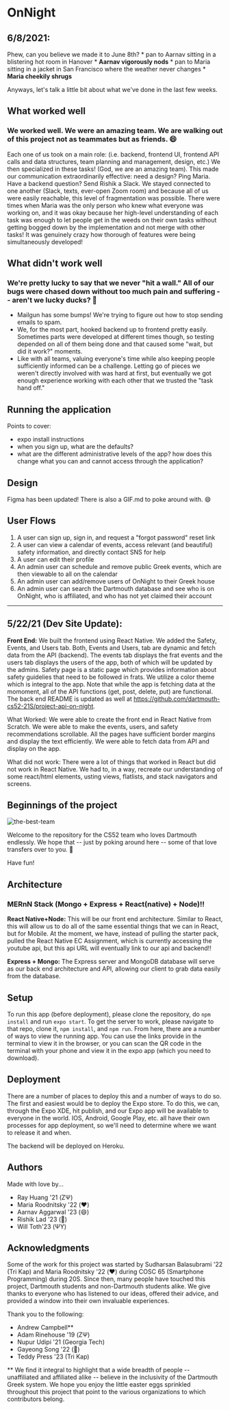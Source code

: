 
# OnNight

## 6/8/2021:

Phew, can you believe we made it to June 8th? * pan to Aarnav sitting in a blistering hot room in Hanover * **Aarnav vigorously nods** * pan to Maria sitting in a jacket in San Francisco where the weather never changes * **Maria cheekily shrugs**

Anyways, let's talk a little bit about what we've done in the last few weeks.

## What worked well
### We worked well. We were an amazing team. We are walking out of this project not as teammates but as friends. 😄

Each one of us took on a main role: (i.e. backend, frontend UI, frontend API calls and data structures, team planning and management, design, etc.) We then specialized in these tasks! (God, we are an amazing team). This made our communication extraordinarily effective: need a design? Ping Maria. Have a backend question? Send Rishik a Slack. We stayed connected to one another (Slack, texts, ever-open Zoom room) and because all of us were easily reachable, this level of fragmentation was possible. There were times when Maria was the only person who knew what everyone was working on, and it was okay because her high-level understanding of each task was enough to let people get in the weeds on their own tasks without getting bogged down by the implementation and not merge with other tasks! It was genuinely crazy how thorough of features were being simultaneously developed!


## What didn't work well
### We're pretty lucky to say that we never "hit a wall." All of our bugs were chased down without too much pain and suffering -- aren't we lucky ducks? 🦆

- Mailgun has some bumps! We're trying to figure out how to stop sending emails to spam.
- We, for the most part, hooked backend up to frontend pretty easily. Sometimes parts were developed at different times though, so testing depended on all of them being done and that caused some "wait, but did it work?" moments.
- Like with all teams, valuing everyone's time while also keeping people sufficiently informed can be a challenge. Letting go of pieces we weren't directly involved with was hard at first, but eventually we got enough experience working with each other that we trusted the "task hand off."

## Running the application
Points to cover: 
- expo install instructions
- when you sign up, what are the defaults?
- what are the different administrative levels of the app? how does this change what you can and cannot access through the application?

## Design 
Figma has been updated! There is also a GIF.md to poke around with. 😄

## User Flows

1. A user can sign up, sign in, and request a "forgot password" reset link 
2. A user can view a calendar of events, access relevant (and beautiful) safety information, and directly contact SNS for help
3. A user can edit their profile
4. An admin user can schedule and remove public Greek events, which are then viewable to all on the calendar
5. An admin user can add/remove users of OnNight to their Greek house
6. An admin user can search the Dartmouth database and see who is on OnNight, who is affiliated, and who has not yet claimed their account


*** 

## 5/22/21 (Dev Site Update):

**Front End:** We built the frontend using React Native. We added the Safety, Events, and Users tab. Both, Events and Users, tab are dynamic and fetch data from the API (backend). The events tab displays the frat events and the users tab displays the users of the app, both of which will be updated by the admins. Safety page is a static page which provides information about safety guidelies that need to be followed in frats. We utilize a color theme which is integral to the app. Note that while the app is fetching data at the momoment, all of the API functions (get, post, delete, put) are functional. The back end README is updated as well at https://github.com/dartmouth-cs52-21S/project-api-on-night.

What Worked: We were able to create the front end in React Native from Scratch. We were able to make the events, users, and safety recommendations scrollable. All the pages have sufficient border margins and display the text efficiently. We were able to fetch data from API and display on the app. 

What did not work: There were a lot of things that worked in React but did not work in React Native. We had to, in a way, recreate our understanding of some react/html elements, usting views, flatlists, and stack navigators and screens. 

## Beginnings of the project

![the-best-team](https://user-images.githubusercontent.com/65991441/118315938-03bc2000-b4ab-11eb-92a1-bb04308153c1.png)

Welcome to the repository for the CS52 team who loves Dartmouth endlessly. We hope that -- just by poking around here -- some of that love transfers over to you. 💚

Have fun!


## Architecture

### MERnN Stack (Mongo + Express + React(native) + Node)!!

**React Native+Node:** This will be our front end architecture. Similar to React, this will allow us to do all of the same essential things that we can in React, but for Mobile. At the moment, we have, instead of pulling the starter pack, pulled the React Native EC Assignment, which is currently accessing the youtube api, but this api URL will eventually link to our api and backend!!

**Express + Mongo:** The Express server and MongoDB database will serve as our back end architecture and API, allowing our client to grab data easily from the database.

## Setup

To run this app (before deployment), please clone the repository, do `npm install` and run `expo start`. To get the server to work, please navigate to that repo, clone it, `npm install`, and `npm run`. From here, there are a number of ways to view the running app. You can use the links provide in the terminal to view it in the browser, or you can scan the QR code in the terminal with your phone and view it in the expo app (which you need to download).

## Deployment

There are a number of places to deploy this and a number of ways to do so. The first and easiest would be to deploy the Expo store. To do this, we can, through the Expo XDE, hit publish, and our Expo app will be available to everyone in the world. IOS, Android, Google Play, etc. all have their own processes for app deployment, so we'll need to determine where we want to release it and when.

The backend will be deployed on Heroku. 

## Authors

Made with love by...

* Ray Huang '21 (ΖΨ)
* Maria Roodnitsky '22 (❤️) 
* Aarnav Aggarwal '23 (😄) 
* Rishik Lad '23 (🌊) 
* Will Toth'23 (ΨΥ)

## Acknowledgments

Some of the work for this project was started by Sudharsan Balasubrami '22 (Tri Kap) and Maria Roodnitsky '22 (❤️) during COSC 65 (Smartphone Programming) during 20S. Since then, many people have touched this project, Dartmouth students and non-Dartmouth students alike. We give thanks to everyone who has listened to our ideas, offered their advice, and provided a window into their own invaluable experiences.

Thank you to the following:
* Andrew Campbell** 
* Adam Rinehouse '19 (ΖΨ)
* Nupur Udipi '21 (Georgia Tech) 
* Gayeong Song '22 (🥐)
* Teddy Press '23 (Tri Kap) 

** We find it integral to highlight that a wide breadth of people -- unaffiliated and affiliated alike -- believe in the inclusivity of the Dartmouth Greek system. We hope you enjoy the little easter eggs sprinkled throughout this project that point to the various organizations to which contributors belong. 
